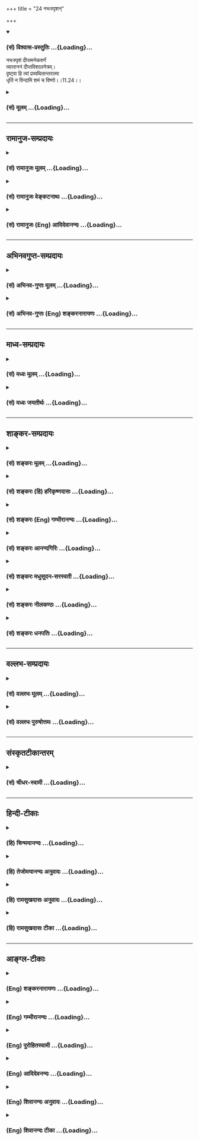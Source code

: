 +++
title = "24 नभःस्पृशन्"

+++
<div class="js_include" newlevelforh1="3" title="(सं) विश्वास-प्रस्तुतिः" unfilled url="/purANam_vaiShNavam/mahAbhAratam/06-bhIShma-parva/03-bhagavad-gItA-parva/saMskRtam/vishvAsa-prastutiH/11_vishva-rUpa-darshana/24_nabhaHspRshan.md">
<details open><summary><h3>(सं) विश्वास-प्रस्तुतिः ...{Loading}...</h3></summary>

नभःस्पृशं दीप्तमनेकवर्णं  
व्यात्ताननं दीप्तविशालनेत्रम्।  
दृष्ट्वा हि त्वां प्रव्यथितान्तरात्मा  
धृतिं न विन्दामि शमं च विष्णो।।11.24।।
</details>
</div>
<div class="js_include collapsed" newlevelforh1="3" title="(सं) मूलम्" unfilled url="/purANam_vaiShNavam/mahAbhAratam/06-bhIShma-parva/03-bhagavad-gItA-parva/saMskRtam/mUlam/11_vishva-rUpa-darshana/24_nabhaHspRshan.md">
<details><summary><h3>(सं) मूलम् ...{Loading}...</h3></summary>

नभःस्पृशं दीप्तमनेकवर्णं  
व्यात्ताननं दीप्तविशालनेत्रम्।  
दृष्ट्वा हि त्वां प्रव्यथितान्तरात्मा  
धृतिं न विन्दामि शमं च विष्णो।।11.24।।
</details>
</div>


_________________
## रामानुज-सम्प्रदायः
<div class="js_include collapsed" newlevelforh1="3" title="(सं) रामानुजः मूलम्" unfilled url="/purANam_vaiShNavam/mahAbhAratam/06-bhIShma-parva/03-bhagavad-gItA-parva/saMskRtam/rAmAnujaH/mUlam/11_vishva-rUpa-darshana/24_nabhaHspRshan.md">
<details><summary><h3>(सं) रामानुजः मूलम् ...{Loading}...</h3></summary>

।।11.24।। नभःशब्दःतदक्षरे परमे व्योमन् (महाना0 1।2)आदित्यवर्णं तमसः
परस्तात् (श्वे0 उ₀ 3।8 यजुः सं0 31।18)क्षयन्तमस्य रजसः पराके (ऋक्स0
2।6।25।5)यो अस्याध्यक्षः परमे व्योमन् (ऋक्सं0 8।9।17।7
इत्यादिश्रुतिसिद्धत्रिगुणप्रकृत्यतीत -- परमव्योमवाची; सविकारस्य
प्रकृतितत्त्वस्य पुरुषस्य च सर्वावस्थस्य; कृत्स्नस्य आश्रयतया नभःस्पृशम्
इति वचनात्। द्यावापृथिव्योरिदमन्तरं हि व्याप्तम् (गीता 11।20) इति
पूर्वोक्तत्वात् च।**दीप्तम् अनेकवर्णं व्यात्ताननं दीप्तविशालनेत्रं त्वां
दृष्ट्वा प्रव्यथितान्तरात्मा** अत्यन्तभीतमना **धृतिं न विन्दामि;**
देहस्य धारणं न लभे। मनसः च इन्द्रियाणां **च शमं** न लभे।**विष्णो**
व्यापिन् सर्वव्यापिनम् अतिमात्रम् अत्यद्भुतम् अतिघोरं च त्वां दृष्ट्वा
प्रशिथिलसर्वावयवो व्याकुलेन्द्रियः च भवामि इत्यर्थः।

</details>
</div>
<div class="js_include collapsed" newlevelforh1="3" title="(सं) रामानुजः वेङ्कटनाथः" unfilled url="/purANam_vaiShNavam/mahAbhAratam/06-bhIShma-parva/03-bhagavad-gItA-parva/saMskRtam/rAmAnujaH/venkaTanAthaH/11_vishva-rUpa-darshana/24_nabhaHspRshan.md">
<details><summary><h3>(सं) रामानुजः वेङ्कटनाथः ...{Loading}...</h3></summary>

  
  
।।11.24।। आकाशपर्यायाणामनेकेषां परस्मिन् पदे प्रयोगमभिप्रेत्याह --
नभश्शब्द इति। त्रिगुणेति विशेषणात् परमव्योम्नः शुद्धसत्त्वमयत्वसूचनम्
अत्र प्रसिद्धप्राकृताकाशपरत्वे;
गार्गिविद्योक्ताकाशशब्दवन्मूलप्रकृतिविषयत्वे वा को दोषः इत्यत्राह --
सविकारस्येति। इहैकस्थं जगत्कृत्स्नं ৷৷. यच्चान्यद्द्रष्टुमिच्छसि
\[11।7\]बहून्यदृष्टपूर्वाणि पश्य \[11।6\] इत्यादिकं ह्युक्तमिति भावः।
हेत्वन्तरमाह -- द्यावापृथिव्योरिति।
प्रसिद्धद्युपृथिव्यादिसर्वलोकव्यापकत्वं हि तत्रोक्तम् अन्यथा पुनरुक्तिः
स्यात् अतः प्रकृतिपुरुषादिसर्वाश्रयवेषेण; नभस्स्पृक्त्वोक्तिः
प्राकृतव्योमस्पर्शित्वविषयेति भावः। अनेकवर्णत्वमिह
प्रतिनियतानन्तावयवविशेषवर्तिभिः सितरक्तादिभिर्वर्णैः किर्म्मीरत्वम् तथैव
ह्यन्यत्र श्रीविश्वरूपविग्रहस्यानेकवर्णत्वमुक्तम् अन्नमयाद्यपेक्षया
मनोमयस्यान्तरत्वाच्चेतनस्वरूपविषयत्वे
प्रव्यथितशब्दानतिरिक्तप्रयोजनत्वादत्रान्तरात्मशब्देन मनो
विवक्षितमित्यभिप्रायेणोक्तंअत्यन्तभीतमना इति। अचेतनेऽप्यन्तःकरणे
भीतिव्यपदेशश्चेतनत्वारोपेण भीत्यतिशयद्योतनार्थः। न लभे च शर्म इति सुखस्य
वक्ष्यमाणत्वात् धृतिशब्दोऽत्र न प्रीतिपर्यायसुखविशेषविषयः; धारणे च
प्रसिद्धोऽयम् अतो धार्यानिर्देशेऽपि प्रकरणादर्थस्वभावाच्च देहविषयमिदं
धारणमित्यभिप्रायेणदेहस्य धारणमित्युक्तम्। मनसश्चेन्द्रियाणां चेत्यपि
सामर्थ्याच्छमशब्दप्रसिद्ध्या च लब्धम् अन्यथा तत्रापि पुनरुक्तिः स्यादिति
भावः। विष्णुशब्दस्यात्र
संज्ञामात्रपरत्वादप्युपयुक्तनिर्वचनसिद्धार्थपरत्वमुचितमित्यभिप्रायेणाह
-- व्यापिन्निति। पिण्डितार्थमाहसर्वव्यापिनमिति। अतिमात्रं
महापरिमाणमित्यर्थः।  
  

</details>
</div>
<div class="js_include collapsed" newlevelforh1="3" title="(सं) रामानुजः (Eng) आदिदेवानन्दः" unfilled url="/purANam_vaiShNavam/mahAbhAratam/06-bhIShma-parva/03-bhagavad-gItA-parva/saMskRtam/rAmAnujaH/english/AdidevAnandaH/11_vishva-rUpa-darshana/24_nabhaHspRshan.md">
<details><summary><h3>(सं) रामानुजः (Eng) आदिदेवानन्दः ...{Loading}...</h3></summary>

11.24 The term 'Nabhas' denotes the Supreme Heaven (Parama-Vyoman),
which is beyond the Prakrti composed of the three Gunas as established
by the Sruti passages such as: 'That is in the Imperishable Supreme
Heaven' (Ma. Na. U., 1.2), 'Him, sun-coloured and beyond Tamas' (Sve.,
3.8) 'The dweller beyond the Rajas' (Rg. S., 2.6.25.5) and 'He who is
the president in the Supreme Heaven' (Rg. S., 8.9.17.7). This can be
understood as implied in the statement that 'the form touches the
Supreme Heaven.' It expresses the idea that it is the foundation of all
- of the principle of the Prakrti with its conditions, and of the
individual selves in all states. It has also been initially declared:
'For by You alone are pervaded the interspace of heaven and earth ৷৷.'
(11.20). 'Beholding Your form shining, multicoloured, and with yawning
mouths and large and resplendent eyes, my inner being trembles in fear.
I am unable to find support, namely, I am unable to find support for the
body. I am unable to get peace of mind and of the senses. O Visnu,
namely, O Pervader, beholding You pervading everything, incomparable in
magnitude, extremely wonderful and terrible, I find my limbs ivering and
my senses agitated.' Such is the meaning.

</details>
</div>


_________________
## अभिनवगुप्त-सम्प्रदायः
<div class="js_include collapsed" newlevelforh1="3" title="(सं) अभिनव-गुप्तः मूलम्" unfilled url="/purANam_vaiShNavam/mahAbhAratam/06-bhIShma-parva/03-bhagavad-gItA-parva/saMskRtam/abhinava-guptaH/mUlam/11_vishva-rUpa-darshana/24_nabhaHspRshan.md">
<details><summary><h3>(सं) अभिनव-गुप्तः मूलम् ...{Loading}...</h3></summary>

।।11.24।। No commentary.,

</details>
</div>
<div class="js_include collapsed" newlevelforh1="3" title="(सं) अभिनव-गुप्तः (Eng) शङ्करनारायणः" unfilled url="/purANam_vaiShNavam/mahAbhAratam/06-bhIShma-parva/03-bhagavad-gItA-parva/saMskRtam/abhinava-guptaH/english/shankaranArAyaNaH/11_vishva-rUpa-darshana/24_nabhaHspRshan.md">
<details><summary><h3>(सं) अभिनव-गुप्तः (Eng) शङ्करनारायणः ...{Loading}...</h3></summary>

11.24 Sri Abhinavagupta did not comment upon this sloka.

</details>
</div>


_________________
## माध्व-सम्प्रदायः
<div class="js_include collapsed" newlevelforh1="3" title="(सं) मध्वः मूलम्" unfilled url="/purANam_vaiShNavam/mahAbhAratam/06-bhIShma-parva/03-bhagavad-gItA-parva/saMskRtam/madhvaH/mUlam/11_vishva-rUpa-darshana/24_nabhaHspRshan.md">
<details><summary><h3>(सं) मध्वः मूलम् ...{Loading}...</h3></summary>

।।11.24।। Sri Madhvacharya did not comment on this sloka.,

</details>
</div>
<div class="js_include collapsed" newlevelforh1="3" title="(सं) मध्वः जयतीर्थः" unfilled url="/purANam_vaiShNavam/mahAbhAratam/06-bhIShma-parva/03-bhagavad-gItA-parva/saMskRtam/madhvaH/jayatIrthaH/11_vishva-rUpa-darshana/24_nabhaHspRshan.md">
<details><summary><h3>(सं) मध्वः जयतीर्थः ...{Loading}...</h3></summary>

।।11.24।। Sri Jayatirtha did not comment on this sloka.  
  

</details>
</div>


_________________
## शाङ्कर-सम्प्रदायः
<div class="js_include collapsed" newlevelforh1="3" title="(सं) शङ्करः मूलम्" unfilled url="/purANam_vaiShNavam/mahAbhAratam/06-bhIShma-parva/03-bhagavad-gItA-parva/saMskRtam/shankaraH/mUlam/11_vishva-rUpa-darshana/24_nabhaHspRshan.md">
<details><summary><h3>(सं) शङ्करः मूलम् ...{Loading}...</h3></summary>

।।11.24।। --,**नभःस्पृशं** द्युस्पर्शम् इत्यर्थः; **दीप्तं**
प्रज्वलितम्; **अनेकवर्णम्** अनेके वर्णाः भयंकराः नानासंस्थानाः यस्मिन्
त्वयि तं त्वाम् अनेकवर्णम्; **व्यात्ताननं** व्यात्तानि विवृतानि आननानि
मुखानि यस्मिन् त्वयि तं त्वां व्यात्ताननम्; **दीप्तविशालनेत्रं**
दीप्तानि प्रज्वलितानि विशालानि विस्तीर्णानि नेत्राणि यस्मिन् त्वयि तं
त्वां दीप्तविशालनेत्रं **दृष्ट्वा हि त्वां प्रव्यथितान्तरात्मा**
प्रव्यथितः प्रभीतः अन्तरात्मा मनः यस्य मम सः अहं प्रव्यथितान्तरात्मा सन्
**धृतिं धैर्यं न विन्दामि** न लभे **शमं च** उपशमनं मनस्तुष्टिं हे
**विष्णो**।। कस्मात् --,

</details>
</div>
<div class="js_include collapsed" newlevelforh1="3" title="(सं) शङ्करः (हि) हरिकृष्णदासः" unfilled url="/purANam_vaiShNavam/mahAbhAratam/06-bhIShma-parva/03-bhagavad-gItA-parva/saMskRtam/shankaraH/hindI/harikRShNadAsaH/11_vishva-rUpa-darshana/24_nabhaHspRshan.md">
<details><summary><h3>(सं) शङ्करः (हि) हरिकृष्णदासः ...{Loading}...</h3></summary>

।।11.24।। उसमें यह कारण है कि --, आपके आकाशका स्पर्श किये हुए यानी
स्वर्गतक व्याप्त; प्रदीप्त -- प्रकाशमान और अनेक वर्णोंवाले अर्थात् अनेक
भयंकर आकृतियोंसे युक्त देखकर तथा फैलाये हुए मुखोंवाले -- जिस शरीरमें
फैलाये हुए बहुतसे मुख हैं ऐसे और दीप्त विशाल नेत्रोंवाले -- जिसके
बड़ेबड़े नेत्र प्रज्वलित हो रहे हैं ऐसे; देखकर हे विष्णो
प्रव्यथितअन्तरात्मा -- अत्यन्त भयभीत अन्तःकरणवाला मैं अर्थात् जिसका मन
भयसे व्याकुल हो रहा है ऐसा; मैं धैर्य और उपशमको अर्थात् मनकी तृप्तिरूप
शान्तिको नहीं पा रहा हूँ।  
  
,

</details>
</div>
<div class="js_include collapsed" newlevelforh1="3" title="(सं) शङ्करः (Eng) गम्भीरानन्दः" unfilled url="/purANam_vaiShNavam/mahAbhAratam/06-bhIShma-parva/03-bhagavad-gItA-parva/saMskRtam/shankaraH/english/gambhIrAnandaH/11_vishva-rUpa-darshana/24_nabhaHspRshan.md">
<details><summary><h3>(सं) शङ्करः (Eng) गम्भीरानन्दः ...{Loading}...</h3></summary>

11.24 O Visnu, hi, verily; drstva, seeing; tvam, You; nabhah-sprsam,
touching heaven; diptam, blazing; aneka-varnam, with many colours,
(i.e.) possessed of many frightening forms; vyatta-ananam, open-mouthed;
dipta-visala-netram, with firey large eyes; I, pravyathita-antara-atma,
becoming terrified in my mind; na vindami, do not find; dhrtim,
steadiness; ca, and; samam, peace, calmness of mind. Why;

</details>
</div>
<div class="js_include collapsed" newlevelforh1="3" title="(सं) शङ्करः आनन्दगिरिः" unfilled url="/purANam_vaiShNavam/mahAbhAratam/06-bhIShma-parva/03-bhagavad-gItA-parva/saMskRtam/shankaraH/AnandagiriH/11_vishva-rUpa-darshana/24_nabhaHspRshan.md">
<details><summary><h3>(सं) शङ्करः आनन्दगिरिः ...{Loading}...</h3></summary>

।।11.24।। अर्जुनस्य विश्वरूपदर्शनेन व्यथितत्वे हेतुमाह -- **तत्रेति।**

</details>
</div>
<div class="js_include collapsed" newlevelforh1="3" title="(सं) शङ्करः मधुसूदन-सरस्वती" unfilled url="/purANam_vaiShNavam/mahAbhAratam/06-bhIShma-parva/03-bhagavad-gItA-parva/saMskRtam/shankaraH/madhusUdana-sarasvatI/11_vishva-rUpa-darshana/24_nabhaHspRshan.md">
<details><summary><h3>(सं) शङ्करः मधुसूदन-सरस्वती ...{Loading}...</h3></summary>

।।11.24।। भयानकत्वमेव प्रपञ्चयति -- नभःस्पृशमिति। न केवलं प्रव्यथित एवाहं
त्वां दृष्ट्वा किंतु प्रव्यथितोऽन्तरात्मा मनो यस्य सोहं धृतिं धैर्यं
देहेन्द्रियादिधारणसामर्थ्यं शमं च मनःप्रसादं न विन्दामि न लभे। हे
विष्णो; त्वां कीदृशम्। नभःस्पृशमन्तरिक्षवव्यापिनं दीप्तं ज्वलितं
अनेकवर्णं भयंकरनानासंस्थानयुक्तम् व्यात्ताननं विवृतमुखं दीप्तविशालनेत्रं
प्रज्वलितविस्तीर्णचक्षुषं त्वां दृष्ट्वा हि एव प्रव्यथितान्तरात्माहं
धृतिं शमं च न विन्दामीत्यन्वयः।

</details>
</div>
<div class="js_include collapsed" newlevelforh1="3" title="(सं) शङ्करः नीलकण्ठः" unfilled url="/purANam_vaiShNavam/mahAbhAratam/06-bhIShma-parva/03-bhagavad-gItA-parva/saMskRtam/shankaraH/nIlakaNThaH/11_vishva-rUpa-darshana/24_nabhaHspRshan.md">
<details><summary><h3>(सं) शङ्करः नीलकण्ठः ...{Loading}...</h3></summary>

।।11.24।। करालत्वप्रपञ्चनेन स्वव्यथामेवाह -- **नभ इति।** नभःस्पृशं
व्योमव्यापिनम्। दीप्तमग्निवज्जाज्वल्यमानम्। व्यात्ताननं विस्तारितमुखम्।
दीप्तविशालनेत्रं रक्तनेत्रमित्यर्थः। हि प्रत्यक्षं त्वा त्वां दृष्ट्वा
प्रव्यथितान्तरात्मा प्रकर्षेण व्यथितचित्तो धृतिं धैर्यं न विन्दामि न लभे
शमं च शान्तिं स्वास्थ्यं च न लभे हे विष्णो व्यापक; भयानकं त्वदाक्रान्तं
देशं त्यक्त्वान्यत्र गन्तुमशक्यं तव व्यापकत्वादिति भावः।

</details>
</div>
<div class="js_include collapsed" newlevelforh1="3" title="(सं) शङ्करः धनपतिः" unfilled url="/purANam_vaiShNavam/mahAbhAratam/06-bhIShma-parva/03-bhagavad-gItA-parva/saMskRtam/shankaraH/dhanapatiH/11_vishva-rUpa-darshana/24_nabhaHspRshan.md">
<details><summary><h3>(सं) शङ्करः धनपतिः ...{Loading}...</h3></summary>

।।11.24।। स्वव्यथायां कारणमाह -- नभ इति। नभःस्पृशं द्युस्पृशं; दीप्तं
ज्वलितं; अनेके नाना भयंकरा वर्णा यस्मिन् तं; व्याक्तानि विवृतानि
भयंकराणि मुखानि यस्मिन्तं प्रज्वलितानि विस्तीर्णानि नेत्राणि यस्मिन्तं;
त्वां दृष्ट्वा प्रव्यथितश्चलितोऽन्तरात्मा मनो यस्य सोऽयं धैर्यं न लभे
अतएव शमं मनस्तुष्टिं न लभे। व्यापनशीलता तव मया दृष्टाऽधुना
द्रष्टुमसमर्थोऽस्मीति सूचयन्नाह हे विष्णो इति; व्यापनशीलस्त्वं मनोगतमपि
जानासीति वा संबोधनाशयः।

</details>
</div>


_________________
## वल्लभ-सम्प्रदायः
<div class="js_include collapsed" newlevelforh1="3" title="(सं) वल्लभः मूलम्" unfilled url="/purANam_vaiShNavam/mahAbhAratam/06-bhIShma-parva/03-bhagavad-gItA-parva/saMskRtam/vallabhaH/mUlam/11_vishva-rUpa-darshana/24_nabhaHspRshan.md">
<details><summary><h3>(सं) वल्लभः मूलम् ...{Loading}...</h3></summary>

।।11.24।। Sri Vallabhacharya did not comment on this sloka.  
  

</details>
</div>
<div class="js_include collapsed" newlevelforh1="3" title="(सं) वल्लभः पुरुषोत्तमः" unfilled url="/purANam_vaiShNavam/mahAbhAratam/06-bhIShma-parva/03-bhagavad-gItA-parva/saMskRtam/vallabhaH/puruShottamaH/11_vishva-rUpa-darshana/24_nabhaHspRshan.md">
<details><summary><h3>(सं) वल्लभः पुरुषोत्तमः ...{Loading}...</h3></summary>

  
  
।।11.24।। किञ्च केवलस्वाधिष्ठितदेहाध्यासेन जीवस्यैव न भयं; किन्तु
त्वदंशस्यान्तरात्मनोऽपि भयं समुत्पन्नमित्याह -- नभस्स्पृशमिति। नभ आकाशं
स्पृशति तदाकाशव्यापि ज्ञातुमशक्यम्। दीप्तं प्रज्वलत्तेजोराशिं
ध्यानैकयोग्यम्। अनेकवर्णम् अनेके शुक्ललोहितादयो वर्णा यस्य तं
निश्चययोग्यम्। व्यात्ताननं व्यात्तानि प्रसारितानि आननानि यस्य तं
प्रार्थनायोग्यम्; दीप्तविशालनेत्रंदीप्तानि ज्वलद्रूपाणि विशालानि
नेत्राणि यस्य तं दर्शनायोग्यम्। एतादृशं त्वां दृष्ट्वा प्रव्यथितः
अतरात्मा यस्य तादृशो हि निश्चयेन धृतिं धैर्यं शमं च शान्तिं; न विन्दामि
न प्राप्नोमीत्यर्थः। स्वरक्षणार्थं विष्णो इति सम्बोधनम्।  
  

</details>
</div>


_________________
## संस्कृतटीकान्तरम्
<div class="js_include collapsed" newlevelforh1="3" title="(सं) श्रीधर-स्वामी" unfilled url="/purANam_vaiShNavam/mahAbhAratam/06-bhIShma-parva/03-bhagavad-gItA-parva/saMskRtam/shrIdhara-svAmI/11_vishva-rUpa-darshana/24_nabhaHspRshan.md">
<details><summary><h3>(सं) श्रीधर-स्वामी ...{Loading}...</h3></summary>

।।11.24।। न केवलं भीतोऽहमित्येतावदेव अपि तु **-- नभःस्पृशमिति।** नभः
स्पृशतीति नभःस्पृक्तं। अन्तरिक्षव्यापिनमित्यर्थः। दीप्तं तेजोयुक्तम्।
अनेके वर्णा यस्य तमनेकवर्णम्; व्यात्तानि विवृतान्याननानि यस्य तम्;
दीप्तानि विशालानि नेत्राणि यस्य तम् एवंभूतं त्वां दृष्ट्वा
प्रव्यथितोऽन्तरात्मा मनो यस्य सोऽहम् धृतिं धैर्यमुपशमं च न लभे।

</details>
</div>


_________________
## हिन्दी-टीकाः
<div class="js_include collapsed" newlevelforh1="3" title="(हि) चिन्मयानन्दः" unfilled url="/purANam_vaiShNavam/mahAbhAratam/06-bhIShma-parva/03-bhagavad-gItA-parva/hindI/chinmayAnandaH/11_vishva-rUpa-darshana/24_nabhaHspRshan.md">
<details><summary><h3>(हि) चिन्मयानन्दः ...{Loading}...</h3></summary>

।।11.24।। अर्जुन द्वारा अनुभव किया गया यह आसाधारण अद्भुत और उग्र दृश्य
किसी एक स्थान पर केन्द्रित नहीं किया जा सकता था। वस्तुत; वह सर्वव्यापकता
की सीमा तक फैला हुआ था। परन्तु; अर्जुन ने अपनी आन्तरिक दृष्टि में उसे एक
परिच्छिन्न रूप और निश्चित आकार में देखा। अरूप गुणों (जैसे स्वतन्त्रता;
प्रेम; राष्ट्रीयता इत्यादि) को जब भी हम बौद्धिक दृष्टि से समझते हैं; तब
हम उसे एक निश्चित आकार प्रदान करते हैं; जो स्वयं के ज्ञान के लिए ही होता
है; परन्तु कदापि इन्द्रियगोचर नहीं होता। इसी प्रकार; यद्यपि विराट् रूप
तो विश्वव्यापी है; परन्तु अर्जुन को ऐसा अनुभव होता है; मानो; उसका कोई
आकार विशेष है। किन्तु; पुन जब वह इस अनुभूत दृश्य का वर्णन करने का
प्रयत्न करता है; तो उसके वचन उसकी ही भावनाओं को व्यक्त नहीं कर पाते और
उसका अपना प्रयोजन ही सिद्ध नहीं हो पाता है। अर्जुन देखता है कि समस्त लोक
उस विराट् पुरुष को देखकर भयभीत हो रहे हैं; जिसमें; बहुत मुख; नेत्र; बहुत
बाहु; उरु और पैरों वाले; बहुत उदरों वाले आदि रूप हैं और वह कहता है; मैं
भी भयभीत हो रहा हूँ। यह भी सबने अनुभव किया होगा कि यदि हम किसी उत्तेजित
जनसमुदाय के मध्य अथवा सत्संग में होते हैं; तब वहाँ के वातावरण का हमारे
मन पर भी उसी प्रकार का प्रभाव पड़ता है। सब लोक भयभीत हुये हैं; और अर्जुन
स्वीकार करता है कि; मैं भी व्याकुल हो रहा हूँ। अपनी ही स्वीकारोक्ति के
बाद उसे यह भय लगना एक क्षत्रिय पुरुष के लिए अपमानजनक और कायरता का लक्षण
जान पड़ा। इसलिए; अपने भय को उचित सिद्ध करने के लिए वह उस भयंकर रूप को
अनन्तरूप अर्थात् रूपविहीन बताते हुए कहता है कि विश्वरूप अपने में सबको
समेटे हुए है। यह विराट् रूप आकाश को स्पर्श कर रहा है। असंख्य वर्णों से
वह दीप्तमान हो रहा है। उसके विशाल आग्नेय नेत्र चमक रहे हैं। उसका मुख
सबका भक्षण कर रहा है। यह सब सम्मिलित रूप में देवताओं के साहस को भी डगमगा
देने वाला है। अर्जुन यह भी स्वीकार करता है कि इस रूप के दर्शन से मैं
भयभीत हूँ मुझे न धैर्य प्राप्त हो रहा है और न शान्ति। यहाँ ध्यान देने की
बात है कि इस प्रकार के संवेदनाशून्य भय की स्थिति में वह विश्वरूप को; हे
विष्णो कहकर सम्बोधित करता है। जैसा कि मैनें प्रारम्भ में कहा है अर्जुन की
अर्न्तदृष्टि में अत्यन्त स्पष्ट अनुभव हो रहा विराट् रूप; वस्तुत अनन्त
परमात्मा का इस विश्व के नाम और रूपों के असीम विस्तार की दृष्टि से किया
गया वर्णन है। गीता के विद्यार्थियों को इन सूक्ष्म विचारधाराओं का विस्मरण
नहीं होने देना चाहिए जिन्हें व्यासजी ने परिश्रमी और लगनशील साधकों के लाभ
के लिए गुप्त रख छोड़ा है अपने भय का कारण बताते हुए अर्जुन कहता है

</details>
</div>
<div class="js_include collapsed" newlevelforh1="3" title="(हि) तेजोमयानन्दः अनुवादः" unfilled url="/purANam_vaiShNavam/mahAbhAratam/06-bhIShma-parva/03-bhagavad-gItA-parva/hindI/tejomayAnandaH/anuvAdaH/11_vishva-rUpa-darshana/24_nabhaHspRshan.md">
<details><summary><h3>(हि) तेजोमयानन्दः अनुवादः ...{Loading}...</h3></summary>

।।11.24।। हे विष्णो! आकाश के साथ स्पर्श किये हुए देदीप्यमान अनेक रूपों
से युक्त तथा विस्तरित मुख और प्रकाशमान विशाल नेत्रों से युक्त आपको देखकर
भयभीत हुआ मैं धैर्य और शान्ति को नहीं प्राप्त हो रहा हूँ।।

</details>
</div>
<div class="js_include collapsed" newlevelforh1="3" title="(हि) रामसुखदासः अनुवादः" unfilled url="/purANam_vaiShNavam/mahAbhAratam/06-bhIShma-parva/03-bhagavad-gItA-parva/hindI/rAmasukhadAsaH/anuvAdaH/11_vishva-rUpa-darshana/24_nabhaHspRshan.md">
<details><summary><h3>(हि) रामसुखदासः अनुवादः ...{Loading}...</h3></summary>

।।11.24।। हे विष्णो ! आपके अनेक देदीप्यमान वर्ण हैं, आप आकाशको स्पर्श कर
रहे हैं, आपका मुख फैला हुआ है आपके नेत्र प्रदीप्त और विशाल हैं। ऐसे आपको
देखकर भयभीत अन्तःकरणवाला मैं धैर्य और शान्तिको प्राप्त नहीं हो रहा हूँ।

</details>
</div>
<div class="js_include collapsed" newlevelforh1="3" title="(हि) रामसुखदासः टीका" unfilled url="/purANam_vaiShNavam/mahAbhAratam/06-bhIShma-parva/03-bhagavad-gItA-parva/hindI/rAmasukhadAsaH/TIkA/11_vishva-rUpa-darshana/24_nabhaHspRshan.md">
<details><summary><h3>(हि) रामसुखदासः टीका ...{Loading}...</h3></summary>

।।11.24।।***व्याख्या--***\[बीसवें श्लोकमें तो अर्जुनने विराट्रूपकी
लम्बाई-चौड़ाईका वर्णन किया, अब यहाँ केवल लम्बाईका वर्णन करते हैं। \]

</details>
</div>


_________________
## आङ्ग्ल-टीकाः
<div class="js_include collapsed" newlevelforh1="3" title="(Eng) शङ्करनारायणः" unfilled url="/purANam_vaiShNavam/mahAbhAratam/06-bhIShma-parva/03-bhagavad-gItA-parva/english/shankaranArAyaNaH/11_vishva-rUpa-darshana/24_nabhaHspRshan.md">
<details><summary><h3>(Eng) शङ्करनारायणः ...{Loading}...</h3></summary>

11.24. As I observe You \[with form\] touching the sky; blazing; having
many colours, mouths wide open, eyes blazing and large; I am terrified
in my inner soul (mind); and I do not get courage and peace, O Visnu !

</details>
</div>
<div class="js_include collapsed" newlevelforh1="3" title="(Eng) गम्भीरानन्दः" unfilled url="/purANam_vaiShNavam/mahAbhAratam/06-bhIShma-parva/03-bhagavad-gItA-parva/english/gambhIrAnandaH/11_vishva-rUpa-darshana/24_nabhaHspRshan.md">
<details><summary><h3>(Eng) गम्भीरानन्दः ...{Loading}...</h3></summary>

11.24 O Visnu, verily, seeing Your form touching heaven, blazing, with
many colours, open-mouthed, with fiery large eyes, I , becoming
terrified in my mind, do not find steadiness and peace.

</details>
</div>
<div class="js_include collapsed" newlevelforh1="3" title="(Eng) पुरोहितस्वामी" unfilled url="/purANam_vaiShNavam/mahAbhAratam/06-bhIShma-parva/03-bhagavad-gItA-parva/english/purohitasvAmI/11_vishva-rUpa-darshana/24_nabhaHspRshan.md">
<details><summary><h3>(Eng) पुरोहितस्वामी ...{Loading}...</h3></summary>

11.24 When I see Thee, touching the Heavens, glowing with colour, with
open mouth and wide open fiery eyes, I am terrified. O My Lord! My
courage and peace of mind desert me.

</details>
</div>
<div class="js_include collapsed" newlevelforh1="3" title="(Eng) आदिदेवनन्दः" unfilled url="/purANam_vaiShNavam/mahAbhAratam/06-bhIShma-parva/03-bhagavad-gItA-parva/english/AdidevanandaH/11_vishva-rUpa-darshana/24_nabhaHspRshan.md">
<details><summary><h3>(Eng) आदिदेवनन्दः ...{Loading}...</h3></summary>

11.24 When I behold You touching the Supreme Heaven, shining,
multicoloured, with yawning mouths and large resplendent eyes, my inner
being trembles in fear. I am unable to find support or peace, O Visnu.

</details>
</div>
<div class="js_include collapsed" newlevelforh1="3" title="(Eng) शिवानन्दः अनुवादः" unfilled url="/purANam_vaiShNavam/mahAbhAratam/06-bhIShma-parva/03-bhagavad-gItA-parva/english/shivAnandaH/anuvAdaH/11_vishva-rUpa-darshana/24_nabhaHspRshan.md">
<details><summary><h3>(Eng) शिवानन्दः अनुवादः ...{Loading}...</h3></summary>

11.24 On seeing Thee (the Cosmic Form) touching the sky, shining in many
colours, with mouths wide open, with large fiery eyes, I am terrified at
heart and find neither courage nor peace, O Vishnu.

</details>
</div>
<div class="js_include collapsed" newlevelforh1="3" title="(Eng) शिवानन्दः टीका" unfilled url="/purANam_vaiShNavam/mahAbhAratam/06-bhIShma-parva/03-bhagavad-gItA-parva/english/shivAnandaH/TIkA/11_vishva-rUpa-darshana/24_nabhaHspRshan.md">
<details><summary><h3>(Eng) शिवानन्दः टीका ...{Loading}...</h3></summary>

11.24 नभःस्पृशम् touching the sky; दीप्तम् shining; अनेकवर्णम् in many
colours; व्यात्ताननम् with mouths wide open; दीप्तविशालनेत्रम् with
larve fiery eyes; दृष्ट्वा having seen; हि verily; त्वाम् Thee;
प्रव्यथितान्तरात्मा terrified at heart; धृतिम् courage; न not; विन्दामि
(I) find; शमम् peace; च and; विष्णो O Vishnu.Commentary Dhriti also
means patience and strength. Sama also means control.The vision of the
Cosmic Form has frightened Arjuna considerably.

</details>
</div>
